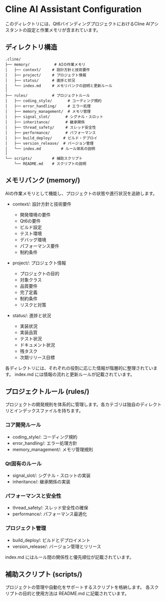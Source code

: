 # Cline AI Assistant Configuration

このディレクトリには、Qt6バインディングプロジェクトにおけるCline AIアシスタントの設定と作業メモリが含まれています。

## ディレクトリ構造

```
.cline/
├── memory/           # AIの作業メモリ
│   ├── context/     # 設計方針と技術要件
│   ├── project/     # プロジェクト情報
│   ├── status/      # 進捗と状況
│   └── index.md     # メモリバンクの説明と更新ルール
│
├── rules/           # プロジェクトルール
│   ├── coding_style/       # コーディング規約
│   ├── error_handling/     # エラー処理
│   ├── memory_management/  # メモリ管理
│   ├── signal_slot/       # シグナル・スロット
│   ├── inheritance/       # 継承関係
│   ├── thread_safety/     # スレッド安全性
│   ├── performance/       # パフォーマンス
│   ├── build_deploy/     # ビルド・デプロイ
│   ├── version_release/  # バージョン管理
│   └── index.md         # ルール体系の説明
│
└── scripts/         # 補助スクリプト
    └── README.md    # スクリプトの説明
```

## メモリバンク (memory/)

AIの作業メモリとして機能し、プロジェクトの状態や進行状況を追跡します。

- context/: 設計方針と技術要件
  - 開発環境の要件
  - Qt6の要件
  - ビルド設定
  - テスト環境
  - デバッグ環境
  - パフォーマンス要件
  - 制約条件

- project/: プロジェクト情報
  - プロジェクトの目的
  - 対象クラス
  - 品質要件
  - 完了定義
  - 制約条件
  - リスクと対策

- status/: 進捗と状況
  - 実装状況
  - 実装品質
  - テスト状況
  - ドキュメント状況
  - 残タスク
  - 次期リリース目標

各ディレクトリには、それぞれの役割に応じた情報が階層的に整理されています。
index.md には情報の流れと更新ルールが記載されています。

## プロジェクトルール (rules/)

プロジェクトの開発規則を体系的に管理します。各カテゴリは独自のディレクトリとインデックスファイルを持ちます。

### コア開発ルール
- coding_style/: コーディング規約
- error_handling/: エラー処理方針
- memory_management/: メモリ管理規則

### Qt固有のルール
- signal_slot/: シグナル・スロットの実装
- inheritance/: 継承関係の実装

### パフォーマンスと安全性
- thread_safety/: スレッド安全性の確保
- performance/: パフォーマンス最適化

### プロジェクト管理
- build_deploy/: ビルドとデプロイメント
- version_release/: バージョン管理とリリース

index.md にはルール間の関係性と優先順位が記載されています。

## 補助スクリプト (scripts/)

プロジェクトの管理や自動化をサポートするスクリプトを格納します。
各スクリプトの目的と使用方法は README.md に記載されています。
